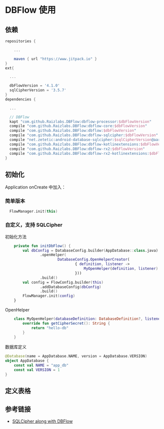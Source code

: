 # DBFlow 使用

## 依赖

```groovy
repositories {

    ...

    maven { url "https://www.jitpack.io" }
}
ext{

  ...

  dbFlowVersion = '4.1.0'
  sqlCipherVersion = '3.5.7'
}
dependencies {

  ...

  // DBFlow
  kapt "com.github.Raizlabs.DBFlow:dbflow-processor:$dbFlowVersion"
  compile "com.github.Raizlabs.DBFlow:dbflow-core:$dbFlowVersion"
  compile "com.github.Raizlabs.DBFlow:dbflow:$dbFlowVersion"
  compile "com.github.Raizlabs.DBFlow:dbflow-sqlcipher:$dbFlowVersion"
  compile "net.zetetic:android-database-sqlcipher:$sqlCipherVersion@aar"
  compile "com.github.Raizlabs.DBFlow:dbflow-kotlinextensions:$dbFlowVersion"
  compile "com.github.Raizlabs.DBFlow:dbflow-rx2:$dbFlowVersion"
  compile "com.github.Raizlabs.DBFlow:dbflow-rx2-kotlinextensions:$dbFlowVersion"
}
```

## 初始化

Application onCreate 中加入：

### 简单版本

```kotlin
  FlowManager.init(this)
```

### 自定义，支持 SQLCipher

初始化方法

```kotlin
    private fun initDbFlow() {
        val dbConfig = DatabaseConfig.builder(AppDatabase::class.java)
                .openHelper(
                        DatabaseConfig.OpenHelperCreator(
                                { definition, listener ->
                                    MyOpenHelper(definition, listener)
                                }))
                .build()
        val config = FlowConfig.builder(this)
                .addDatabaseConfig(dbConfig)
                .build()
        FlowManager.init(config)
    }
```

OpenHelper

```kotlin
    class MyOpenHelper(databaseDefinition: DatabaseDefinition?, listener: DatabaseHelperListener?) : SQLCipherOpenHelper(databaseDefinition, listener) {
        override fun getCipherSecret(): String {
            return "hello-db"
        }
    }
```

数据库定义

```kotlin
@Database(name = AppDatabase.NAME, version = AppDatabase.VERSION)
object AppDatabase {
    const val NAME = "app_db"
    const val VERSION = 1
}
```

## 定义表格

## 参考链接

- [SQLCipher along with DBFlow](https://stackoverflow.com/questions/37939513/sqlcipher-along-with-dbflow)
